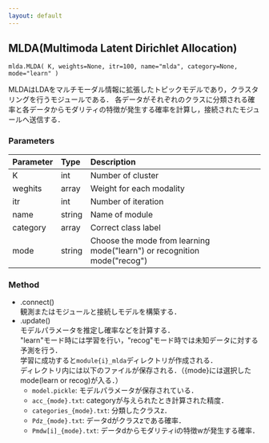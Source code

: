 ```yaml
---
layout: default
---
```

## MLDA(Multimoda Latent Dirichlet Allocation)

```
mlda.MLDA( K, weights=None, itr=100, name="mlda", category=None, mode="learn" )
```

MLDAはLDAをマルチモーダル情報に拡張したトピックモデルであり，クラスタリングを行うモジュールである．
各データがそれぞれのクラスに分類される確率と各データからモダリティの特徴が発生する確率を計算し，接続されたモジュールへ送信する．


### Parameters

| Parameter | Type | Description |
|:----------|:-----|:------------|
| K         | int | Number of cluster |
| weghits   | array | Weight for each modality |
| itr       | int | Number of iteration |
| name      | string | Name of module |
| category  | array | Correct class label |
| mode      | string | Choose the mode from learning mode("learn") or recognition mode("recog") |


### Method

- .connect()  
観測またはモジュールと接続しモデルを構築する．
- .update()  
モデルパラメータを推定し確率などを計算する．  
"learn"モード時には学習を行い，"recog"モード時では未知データに対する予測を行う．  
学習に成功すると`module{i}_mlda`ディレクトリが作成される．  
ディレクトリ内には以下のファイルが保存される．（{mode}には選択したmode(learn or recog)が入る．）
    - `model.pickle`: モデルパラメータが保存されている．
    - `acc_{mode}.txt`: categoryが与えられたとき計算された精度．
    - `categories_{mode}.txt`: 分類したクラスz．
    - `Pdz_{mode}.txt`: データdがクラスzである確率．
    - `Pmdw[i]_{mode}.txt`: データdからモダリティiの特徴wが発生する確率．